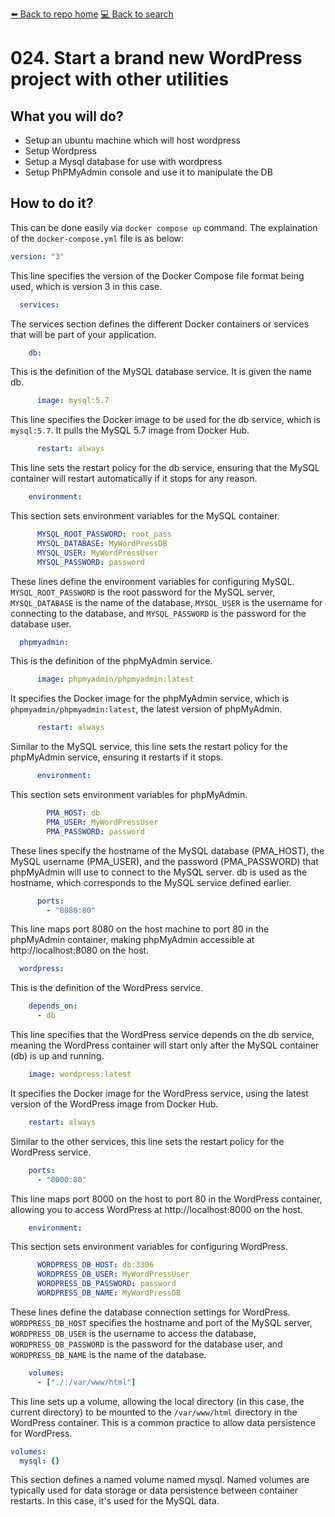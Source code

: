 [⬅️ Back to repo home](https://github.com/Blankscreen-exe/docker-practice) [💻 Back to search](https://blankscreen-exe.github.io/docker-practice/)

# 024. Start a brand new WordPress project with other utilities

## What you will do?

- Setup an ubuntu machine which will host wordpress
- Setup Wordpress
- Setup a Mysql database for use with wordpress
- Setup PhPMyAdmin console and use it to manipulate the DB 

## How to do it?

This can be done easily via `docker compose up` command. The explaination of the `docker-compose.yml` file is as below:

```yml
version: "3"
```

This line specifies the version of the Docker Compose file format being used, which is version 3 in this case.

```yml
  services:
```

The services section defines the different Docker containers or services that will be part of your application.

```yml
    db:
```

This is the definition of the MySQL database service. It is given the name db.

```yml
      image: mysql:5.7
```

This line specifies the Docker image to be used for the db service, which is `mysql:5.7`. It pulls the MySQL 5.7 image from Docker Hub.

```yml
      restart: always
```

This line sets the restart policy for the db service, ensuring that the MySQL container will restart automatically if it stops for any reason.

```yml
    environment:
```

This section sets environment variables for the MySQL container.

```yml
      MYSQL_ROOT_PASSWORD: root_pass
      MYSQL_DATABASE: MyWordPressDB
      MYSQL_USER: MyWordPressUser
      MYSQL_PASSWORD: password
```

These lines define the environment variables for configuring MySQL. `MYSQL_ROOT_PASSWORD` is the root password for the MySQL server, `MYSQL_DATABASE` is the name of the database, `MYSQL_USER` is the username for connecting to the database, and `MYSQL_PASSWORD` is the password for the database user.

```yml
  phpmyadmin:
```

This is the definition of the phpMyAdmin service.

```yml
      image: phpmyadmin/phpmyadmin:latest
```

It specifies the Docker image for the phpMyAdmin service, which is `phpmyadmin/phpmyadmin:latest`, the latest version of phpMyAdmin.

```yml
      restart: always
```

Similar to the MySQL service, this line sets the restart policy for the phpMyAdmin service, ensuring it restarts if it stops.

```yml
      environment:
```

This section sets environment variables for phpMyAdmin.

```yml
        PMA_HOST: db
        PMA_USER: MyWordPressUser
        PMA_PASSWORD: password
```

These lines specify the hostname of the MySQL database (PMA_HOST), the MySQL username (PMA_USER), and the password (PMA_PASSWORD) that phpMyAdmin will use to connect to the MySQL server. db is used as the hostname, which corresponds to the MySQL service defined earlier.

```yml
      ports:
        - "8080:80"
```

This line maps port 8080 on the host machine to port 80 in the phpMyAdmin container, making phpMyAdmin accessible at http://localhost:8080 on the host.

```yml
  wordpress:
```

This is the definition of the WordPress service.

```yml
    depends_on:
      - db
```

This line specifies that the WordPress service depends on the db service, meaning the WordPress container will start only after the MySQL container (db) is up and running.

```yml
    image: wordpress:latest
```

It specifies the Docker image for the WordPress service, using the latest version of the WordPress image from Docker Hub.

```yml
    restart: always
```

Similar to the other services, this line sets the restart policy for the WordPress service.

```yml
    ports:
      - "8000:80"
```

This line maps port 8000 on the host to port 80 in the WordPress container, allowing you to access WordPress at http://localhost:8000 on the host.

```yml
    environment:
```

This section sets environment variables for configuring WordPress.

```yml
      WORDPRESS_DB_HOST: db:3306
      WORDPRESS_DB_USER: MyWordPressUser
      WORDPRESS_DB_PASSWORD: password
      WORDPRESS_DB_NAME: MyWordPressDB
```

These lines define the database connection settings for WordPress. `WORDPRESS_DB_HOST` specifies the hostname and port of the MySQL server, `WORDPRESS_DB_USER` is the username to access the database, `WORDPRESS_DB_PASSWORD` is the password for the database user, and `WORDPRESS_DB_NAME` is the name of the database.

```yml
    volumes:
      - ["./:/var/www/html"]
```

This line sets up a volume, allowing the local directory (in this case, the current directory) to be mounted to the `/var/www/html` directory in the WordPress container. This is a common practice to allow data persistence for WordPress.

```yml
volumes:
  mysql: {}
```
This section defines a named volume named mysql. Named volumes are typically used for data storage or data persistence between container restarts. In this case, it's used for the MySQL data.
